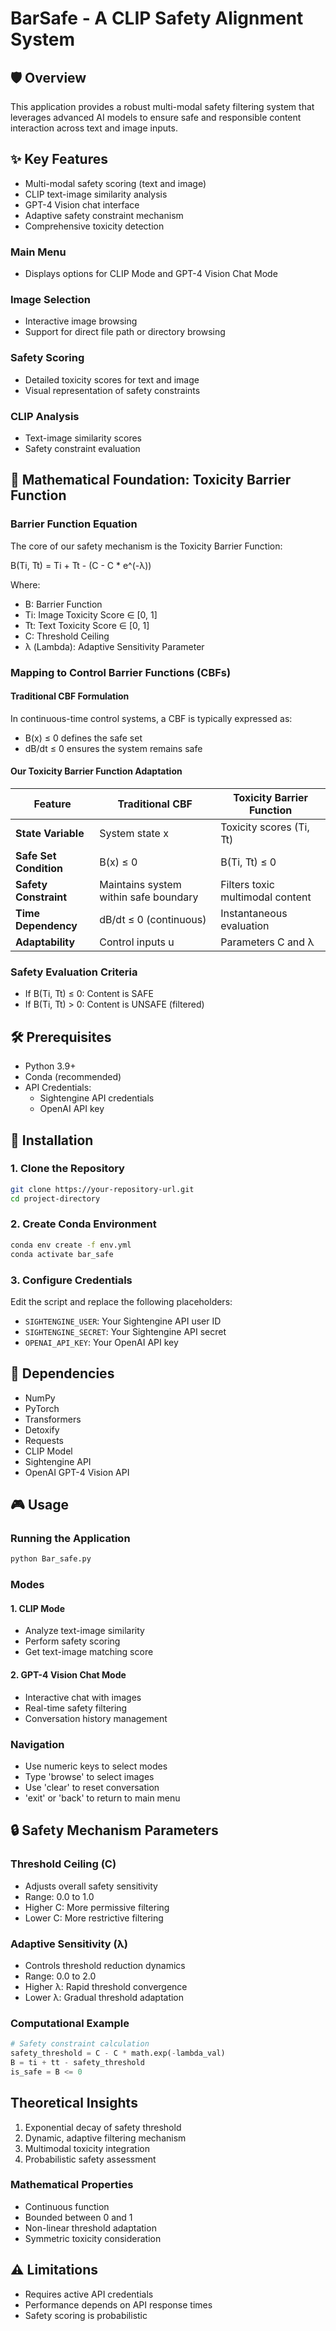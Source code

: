 # BarSafe - A CLIP Safety Alignment System

## 🛡️ Overview
This application provides a robust multi-modal safety filtering system that leverages advanced AI models to ensure safe and responsible content interaction across text and image inputs.

## ✨ Key Features
- Multi-modal safety scoring (text and image)
- CLIP text-image similarity analysis
- GPT-4 Vision chat interface
- Adaptive safety constraint mechanism
- Comprehensive toxicity detection

### Main Menu
- Displays options for CLIP Mode and GPT-4 Vision Chat Mode

### Image Selection
- Interactive image browsing
- Support for direct file path or directory browsing

### Safety Scoring
- Detailed toxicity scores for text and image
- Visual representation of safety constraints

### CLIP Analysis
- Text-image similarity scores
- Safety constraint evaluation

## 🧮 Mathematical Foundation: Toxicity Barrier Function

### Barrier Function Equation
The core of our safety mechanism is the Toxicity Barrier Function:

B(Ti, Tt) = Ti + Tt - (C - C * e^(-λ))

Where:
- B: Barrier Function
- Ti: Image Toxicity Score ∈ [0, 1]
- Tt: Text Toxicity Score ∈ [0, 1]
- C: Threshold Ceiling
- λ (Lambda): Adaptive Sensitivity Parameter

### Mapping to Control Barrier Functions (CBFs)

#### Traditional CBF Formulation
In continuous-time control systems, a CBF is typically expressed as:
- B(x) ≤ 0 defines the safe set
- dB/dt ≤ 0 ensures the system remains safe

#### Our Toxicity Barrier Function Adaptation

| Feature | Traditional CBF | Toxicity Barrier Function |
|---------|-----------------|---------------------------|
| **State Variable** | System state x | Toxicity scores (Ti, Tt) |
| **Safe Set Condition** | B(x) ≤ 0 | B(Ti, Tt) ≤ 0 |
| **Safety Constraint** | Maintains system within safe boundary | Filters toxic multimodal content |
| **Time Dependency** | dB/dt ≤ 0 (continuous) | Instantaneous evaluation |
| **Adaptability** | Control inputs u | Parameters C and λ |

### Safety Evaluation Criteria
- If B(Ti, Tt) ≤ 0: Content is SAFE
- If B(Ti, Tt) > 0: Content is UNSAFE (filtered)

## 🛠️ Prerequisites
- Python 3.9+
- Conda (recommended)
- API Credentials:
  * Sightengine API credentials
  * OpenAI API key

## 🚀 Installation

### 1. Clone the Repository
```bash
git clone https://your-repository-url.git
cd project-directory
```

### 2. Create Conda Environment
```bash
conda env create -f env.yml
conda activate bar_safe
```

### 3. Configure Credentials
Edit the script and replace the following placeholders:
- `SIGHTENGINE_USER`: Your Sightengine API user ID
- `SIGHTENGINE_SECRET`: Your Sightengine API secret
- `OPENAI_API_KEY`: Your OpenAI API key

## 🔧 Dependencies
- NumPy
- PyTorch
- Transformers
- Detoxify
- Requests
- CLIP Model
- Sightengine API
- OpenAI GPT-4 Vision API

## 🎮 Usage

### Running the Application
```bash
python Bar_safe.py
```

### Modes

#### 1. CLIP Mode
- Analyze text-image similarity
- Perform safety scoring
- Get text-image matching score

#### 2. GPT-4 Vision Chat Mode
- Interactive chat with images
- Real-time safety filtering
- Conversation history management

### Navigation
- Use numeric keys to select modes
- Type 'browse' to select images
- Use 'clear' to reset conversation
- 'exit' or 'back' to return to main menu

## 🔒 Safety Mechanism Parameters

### Threshold Ceiling (C)
- Adjusts overall safety sensitivity
- Range: 0.0 to 1.0
- Higher C: More permissive filtering
- Lower C: More restrictive filtering

### Adaptive Sensitivity (λ)
- Controls threshold reduction dynamics
- Range: 0.0 to 2.0
- Higher λ: Rapid threshold convergence
- Lower λ: Gradual threshold adaptation

### Computational Example
```python
# Safety constraint calculation
safety_threshold = C - C * math.exp(-lambda_val)
B = ti + tt - safety_threshold
is_safe = B <= 0
```

## Theoretical Insights
1. Exponential decay of safety threshold
2. Dynamic, adaptive filtering mechanism
3. Multimodal toxicity integration
4. Probabilistic safety assessment

### Mathematical Properties
- Continuous function
- Bounded between 0 and 1
- Non-linear threshold adaptation
- Symmetric toxicity consideration


## ⚠️ Limitations
- Requires active API credentials
- Performance depends on API response times
- Safety scoring is probabilistic
